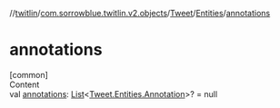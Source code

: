 //[twitlin](../../../index.md)/[com.sorrowblue.twitlin.v2.objects](../../index.md)/[Tweet](../index.md)/[Entities](index.md)/[annotations](annotations.md)



# annotations  
[common]  
Content  
val [annotations](annotations.md): [List](https://kotlinlang.org/api/latest/jvm/stdlib/kotlin.collections/-list/index.html)<[Tweet.Entities.Annotation](-annotation/index.md)>? = null  




